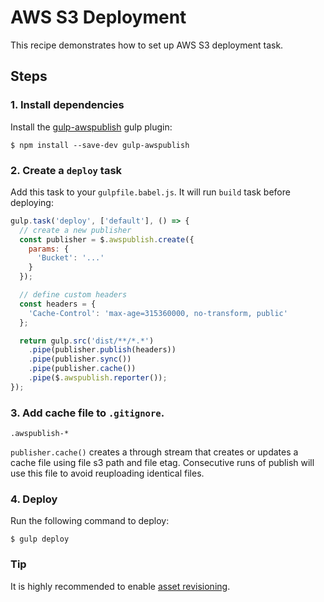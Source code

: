 # AWS S3 Deployment

This recipe demonstrates how to set up AWS S3 deployment task.


## Steps

### 1. Install dependencies

Install the [gulp-awspublish](https://github.com/pgherveou/gulp-awspublish) gulp plugin:

```
$ npm install --save-dev gulp-awspublish
```

### 2. Create a `deploy` task

Add this task to your `gulpfile.babel.js`. It will run `build` task before deploying:

```js
gulp.task('deploy', ['default'], () => {
  // create a new publisher
  const publisher = $.awspublish.create({
    params: {
      'Bucket': '...'
    }
  });

  // define custom headers
  const headers = {
    'Cache-Control': 'max-age=315360000, no-transform, public'
  };

  return gulp.src('dist/**/*.*')
    .pipe(publisher.publish(headers))
    .pipe(publisher.sync())
    .pipe(publisher.cache())
    .pipe($.awspublish.reporter());
});
```

### 3. Add cache file to `.gitignore`.

```
.awspublish-*
```

`publisher.cache()` creates a through stream that creates or updates a cache file using file s3 path and file etag. Consecutive runs of publish will use this file to avoid reuploading identical files.

### 4. Deploy

Run the following command to deploy:

```
$ gulp deploy
```

###  Tip

It is highly recommended to enable [asset revisioning](asset-revisioning.md).
